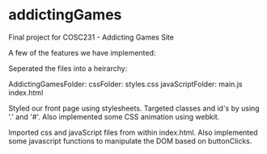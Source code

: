 # addictingGames
Final project for COSC231 - Addicting Games Site

A few of the features we have implemented:

Seperated the files into a heirarchy:

AddictingGamesFolder:
  cssFolder: styles.css
  javaScriptFolder: main.js
  index.html
  
Styled our front page using stylesheets. Targeted classes and id's
by using '.' and '#'. Also implemented some CSS animation using webkit.

Imported css and javaScript files from within index.html. Also implemented
some javascript functions to manipulate the DOM based on buttonClicks. 
